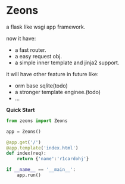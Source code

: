 # Zeons

a flask like wsgi app framework.

now it have:

* a fast router.
* a easy request obj.
* a simple inner template and jinja2 support.

it will have other feature in future like:

* orm base sqlite(todo)
* a stronger template enginee.(todo)
* ...

**Quick Start**

``` python
from zeons import Zeons

app = Zeons()

@app.get('/')
@app.template('index.html')
def index(req):
    return {'name':'r1cardohj'}

if __name__ == '__main__':
    app.run()
```
